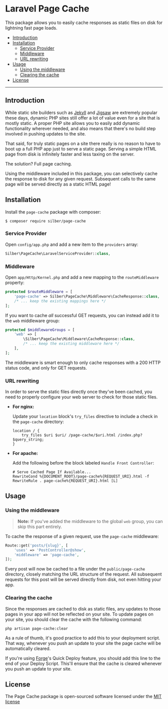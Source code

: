 # Laravel Page Cache

This package allows you to easily cache responses as static files on disk for lightning fast page loads.

- [Introduction](#introduction)
- [Installation](#installation)
  - [Service Provider](#service-provider)
  - [Middleware](#middleware)
  - [URL rewriting](#url-rewriting)
- [Usage](#usage)
  - [Using the middleware](#using-the-middleware)
  - [Clearing the cache](#clearing-the-cache)
- [License](#license)

---

## Introduction

While static site builders such as [Jekyll](https://jekyllrb.com/) and [Jigsaw](http://jigsaw.tighten.co/) are extremely popular these days, dynamic PHP sites still offer a lot of value even for a site that is mostly static. A proper PHP site allows you to easily add dynamic functionality wherever needed, and also means that there's no build step involved in pushing updates to the site.

That said, for truly static pages on a site there really is no reason to have to boot up a full PHP app just to serve a static page. Serving a simple HTML page from disk is infinitely faster and less taxing on the server.

The solution? Full page caching.

Using the middleware included in this package, you can selectively cache the response to disk for any given request. Subsequent calls to the same page will be served directly as a static HTML page!

## Installation

Install the `page-cache` package with composer:

```
$ composer require silber/page-cache
```

### Service Provider

Open `config/app.php` and add a new item to the `providers` array:

```php
Silber\PageCache\LaravelServiceProvider::class,
```

### Middleware

Open `app/Http/Kernel.php` and add a new mapping to the `routeMiddleware` property:

```php
protected $routeMiddleware = [
    'page-cache' => Silber\PageCache\Middleware\CacheResponse::class,
    /* ... keep the existing mappings here */
];
```

If you want to cache _all_ successful GET requests, you can instead add it to the `web` middleware group:

```php
protected $middlewareGroups = [
    'web' => [
        \Silber\PageCache\Middleware\CacheResponse::class,
        /* ... keep the existing middleware here */
    ],
];
```

The middleware is smart enough to only cache responses with a 200 HTTP status code, and only for GET requests.

### URL rewriting

In order to serve the static files directly once they've been cached, you need to properly configure your web server to check for those static files.

- **For nginx:**

    Update your `location` block's `try_files` directive to include a check in the `page-cache` directory:

    ```nginxconf
    location / {
        try_files $uri $uri/ /page-cache/$uri.html /index.php?$query_string;
    }
    ```

- **For apache:**

    Add the following before the block labeled `Handle Front Controller`:

    ```apacheconf
    # Serve Cached Page If Available...
    RewriteCond %{DOCUMENT_ROOT}/page-cache%{REQUEST_URI}.html -f
    RewriteRule . page-cache%{REQUEST_URI}.html [L]
    ```

## Usage

### Using the middleware

> **Note:** If you've added the middleware to the global `web` group, you can skip this part entirely.

To cache the response of a given request, use the `page-cache` middleware:

```php
Route::get('posts/{slug}', [
    'uses' => 'PostController@show',
    'middleware' => 'page-cache',
]);
```

Every post will now be cached to a file under the `public/page-cache` directory, closely matching the URL structure of the request. All subsequent  requests for this post will be served directly from disk, not even hitting your app.

### Clearing the cache

Since the responses are cached to disk as static files, any updates to those pages in your app will not be reflected on your site. To update pages on your site, you should clear the cache with the following command:

```
php artisan page-cache:clear
```

As a rule of thumb, it's good practice to add this to your deployment script. That way, whenever you push an update to your site the page cache will be automatically cleared.

If you're using [Forge](https://forge.laravel.com)'s Quick Deploy feature, you should add this line to the end of your Deploy Script. This'll ensure that the cache is cleared whenever you push an update to your site.

## License

The Page Cache package is open-sourced software licensed under the [MIT license](http://opensource.org/licenses/MIT)
